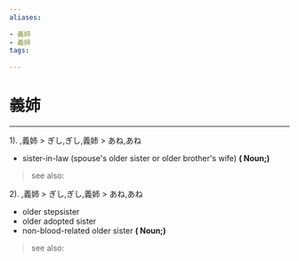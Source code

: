 ```yaml
---
aliases:
    
- 義姉
- 義姉
tags:
    
---
```


# 義姉
---
1).
,義姉 > ぎし,ぎし,義姉 > あね,あね

- sister-in-law (spouse's older sister or older brother's wife)
**( Noun;)**
> see also: 
            
2).
,義姉 > ぎし,ぎし,義姉 > あね,あね

- older stepsister
- older adopted sister
- non-blood-related older sister
**( Noun;)**
> see also: 
            